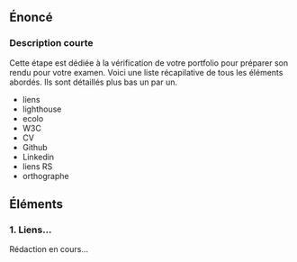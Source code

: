 ## Énoncé

### Description courte

Cette étape est dédiée à la vérification de votre portfolio pour préparer son rendu pour votre examen. Voici une liste récapilative de tous les éléments abordés. Ils sont détaillés plus bas un par un.

- liens
- lighthouse
- ecolo
- W3C
- CV
- Github
- Linkedin
- liens RS
- orthographe

## Éléments

### 1. Liens...


Rédaction en cours...